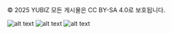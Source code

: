 © 2025 YUBIZ 모든 게시물은 CC BY-SA 4.0로 보호됩니다.

![alt text](https://mirrors.creativecommons.org/presskit/icons/cc.svg?ref=chooser-v1)
![alt text](https://mirrors.creativecommons.org/presskit/icons/by.svg?ref=chooser-v1)
![alt text](https://mirrors.creativecommons.org/presskit/icons/sa.svg?ref=chooser-v1)